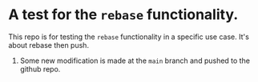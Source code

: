 # A test for the `rebase` functionality.

This repo is for testing the `rebase` functionality in a specific use case. It's about rebase then push.

1. Some new modification is made at the `main` branch and pushed to the github repo.
